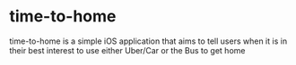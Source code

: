 time-to-home
============

time-to-home is a simple iOS application that aims to tell users when it is in their best interest to use either Uber/Car or the Bus to get home
